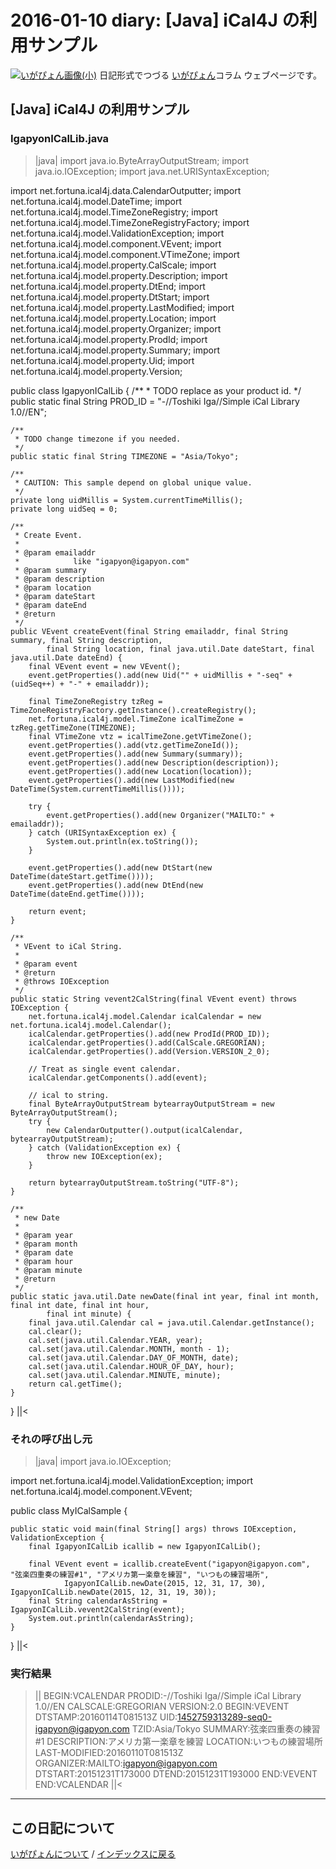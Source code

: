 2016-01-10 diary: [Java] iCal4J の利用サンプル
=====================================================================================================
[![いがぴょん画像(小)](https://igapyon.github.io/diary/images/iga200306s.jpg "いがぴょん")](https://igapyon.github.io/diary/memo/memoigapyon.html) 日記形式でつづる [いがぴょん](https://igapyon.github.io/diary/memo/memoigapyon.html)コラム ウェブページです。

## [Java] iCal4J の利用サンプル



### IgapyonICalLib.java

>|java|
import java.io.ByteArrayOutputStream;
import java.io.IOException;
import java.net.URISyntaxException;

import net.fortuna.ical4j.data.CalendarOutputter;
import net.fortuna.ical4j.model.DateTime;
import net.fortuna.ical4j.model.TimeZoneRegistry;
import net.fortuna.ical4j.model.TimeZoneRegistryFactory;
import net.fortuna.ical4j.model.ValidationException;
import net.fortuna.ical4j.model.component.VEvent;
import net.fortuna.ical4j.model.component.VTimeZone;
import net.fortuna.ical4j.model.property.CalScale;
import net.fortuna.ical4j.model.property.Description;
import net.fortuna.ical4j.model.property.DtEnd;
import net.fortuna.ical4j.model.property.DtStart;
import net.fortuna.ical4j.model.property.LastModified;
import net.fortuna.ical4j.model.property.Location;
import net.fortuna.ical4j.model.property.Organizer;
import net.fortuna.ical4j.model.property.ProdId;
import net.fortuna.ical4j.model.property.Summary;
import net.fortuna.ical4j.model.property.Uid;
import net.fortuna.ical4j.model.property.Version;

public class IgapyonICalLib {
    /**
     * TODO replace as your product id.
     */
    public static final String PROD_ID = "-//Toshiki Iga//Simple iCal Library 1.0//EN";

    /**
     * TODO change timezone if you needed.
     */
    public static final String TIMEZONE = "Asia/Tokyo";

    /**
     * CAUTION: This sample depend on global unique value.
     */
    private long uidMillis = System.currentTimeMillis();
    private long uidSeq = 0;

    /**
     * Create Event.
     * 
     * @param emailaddr
     *            like "igapyon@igapyon.com"
     * @param summary
     * @param description
     * @param location
     * @param dateStart
     * @param dateEnd
     * @return
     */
    public VEvent createEvent(final String emailaddr, final String summary, final String description,
            final String location, final java.util.Date dateStart, final java.util.Date dateEnd) {
        final VEvent event = new VEvent();
        event.getProperties().add(new Uid("" + uidMillis + "-seq" + (uidSeq++) + "-" + emailaddr));

        final TimeZoneRegistry tzReg = TimeZoneRegistryFactory.getInstance().createRegistry();
        net.fortuna.ical4j.model.TimeZone icalTimeZone = tzReg.getTimeZone(TIMEZONE);
        final VTimeZone vtz = icalTimeZone.getVTimeZone();
        event.getProperties().add(vtz.getTimeZoneId());
        event.getProperties().add(new Summary(summary));
        event.getProperties().add(new Description(description));
        event.getProperties().add(new Location(location));
        event.getProperties().add(new LastModified(new DateTime(System.currentTimeMillis())));

        try {
            event.getProperties().add(new Organizer("MAILTO:" + emailaddr));
        } catch (URISyntaxException ex) {
            System.out.println(ex.toString());
        }

        event.getProperties().add(new DtStart(new DateTime(dateStart.getTime())));
        event.getProperties().add(new DtEnd(new DateTime(dateEnd.getTime())));

        return event;
    }

    /**
     * VEvent to iCal String.
     * 
     * @param event
     * @return
     * @throws IOException
     */
    public static String vevent2CalString(final VEvent event) throws IOException {
        net.fortuna.ical4j.model.Calendar icalCalendar = new net.fortuna.ical4j.model.Calendar();
        icalCalendar.getProperties().add(new ProdId(PROD_ID));
        icalCalendar.getProperties().add(CalScale.GREGORIAN);
        icalCalendar.getProperties().add(Version.VERSION_2_0);

        // Treat as single event calendar.
        icalCalendar.getComponents().add(event);

        // ical to string.
        final ByteArrayOutputStream bytearrayOutputStream = new ByteArrayOutputStream();
        try {
            new CalendarOutputter().output(icalCalendar, bytearrayOutputStream);
        } catch (ValidationException ex) {
            throw new IOException(ex);
        }

        return bytearrayOutputStream.toString("UTF-8");
    }

    /**
     * new Date
     * 
     * @param year
     * @param month
     * @param date
     * @param hour
     * @param minute
     * @return
     */
    public static java.util.Date newDate(final int year, final int month, final int date, final int hour,
            final int minute) {
        final java.util.Calendar cal = java.util.Calendar.getInstance();
        cal.clear();
        cal.set(java.util.Calendar.YEAR, year);
        cal.set(java.util.Calendar.MONTH, month - 1);
        cal.set(java.util.Calendar.DAY_OF_MONTH, date);
        cal.set(java.util.Calendar.HOUR_OF_DAY, hour);
        cal.set(java.util.Calendar.MINUTE, minute);
        return cal.getTime();
    }
}
||<


### それの呼び出し元

>|java|
import java.io.IOException;

import net.fortuna.ical4j.model.ValidationException;
import net.fortuna.ical4j.model.component.VEvent;

public class MyICalSample {

    public static void main(final String[] args) throws IOException, ValidationException {
        final IgapyonICalLib icallib = new IgapyonICalLib();

        final VEvent event = icallib.createEvent("igapyon@igapyon.com", "弦楽四重奏の練習#1", "アメリカ第一楽章を練習", "いつもの練習場所",
                IgapyonICalLib.newDate(2015, 12, 31, 17, 30), IgapyonICalLib.newDate(2015, 12, 31, 19, 30));
        final String calendarAsString = IgapyonICalLib.vevent2CalString(event);
        System.out.println(calendarAsString);
    }
}
||<


### 実行結果

>||
BEGIN:VCALENDAR
PRODID:-//Toshiki Iga//Simple iCal Library 1.0//EN
CALSCALE:GREGORIAN
VERSION:2.0
BEGIN:VEVENT
DTSTAMP:20160114T081513Z
UID:1452759313289-seq0-igapyon@igapyon.com
TZID:Asia/Tokyo
SUMMARY:弦楽四重奏の練習#1
DESCRIPTION:アメリカ第一楽章を練習
LOCATION:いつもの練習場所
LAST-MODIFIED:20160110T081513Z
ORGANIZER:MAILTO:igapyon@igapyon.com
DTSTART:20151231T173000
DTEND:20151231T193000
END:VEVENT
END:VCALENDAR
||<


----------------------------------------------------------------------------------------------------

## この日記について
[いがぴょんについて](http://www.igapyon.jp/igapyon/diary/memo/memoigapyon.html) / [インデックスに戻る](https://igapyon.github.io/diary/idxall.html)
